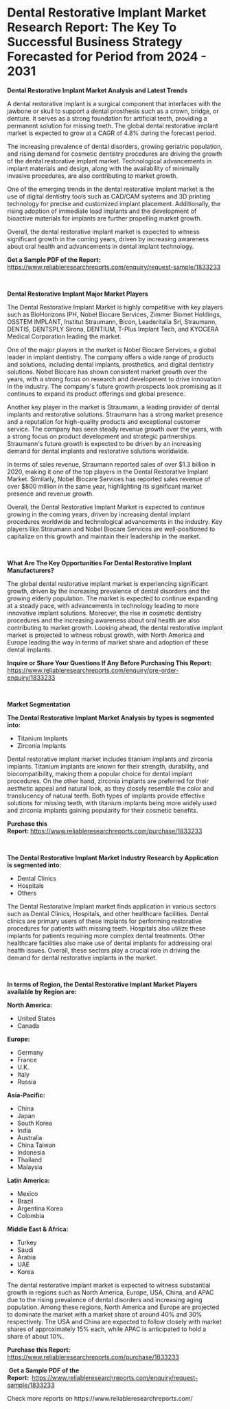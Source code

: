 <p><h1>Dental Restorative Implant Market Research Report: The Key To Successful Business Strategy Forecasted for Period from 2024 - 2031</h1></p><p><strong>Dental Restorative Implant Market Analysis and Latest Trends</strong></p>
<p><p>A dental restorative implant is a surgical component that interfaces with the jawbone or skull to support a dental prosthesis such as a crown, bridge, or denture. It serves as a strong foundation for artificial teeth, providing a permanent solution for missing teeth. The global dental restorative implant market is expected to grow at a CAGR of 4.8% during the forecast period.</p><p>The increasing prevalence of dental disorders, growing geriatric population, and rising demand for cosmetic dentistry procedures are driving the growth of the dental restorative implant market. Technological advancements in implant materials and design, along with the availability of minimally invasive procedures, are also contributing to market growth.</p><p>One of the emerging trends in the dental restorative implant market is the use of digital dentistry tools such as CAD/CAM systems and 3D printing technology for precise and customized implant placement. Additionally, the rising adoption of immediate load implants and the development of bioactive materials for implants are further propelling market growth.</p><p>Overall, the dental restorative implant market is expected to witness significant growth in the coming years, driven by increasing awareness about oral health and advancements in dental implant technology.</p></p>
<p><strong>Get a Sample PDF of the Report:&nbsp;</strong> <a href="https://www.reliableresearchreports.com/enquiry/request-sample/1833233">https://www.reliableresearchreports.com/enquiry/request-sample/1833233</a></p>
<p>&nbsp;</p>
<p><strong>Dental Restorative Implant Major Market Players</strong></p>
<p><p>The Dental Restorative Implant Market is highly competitive with key players such as BioHorizons IPH, Nobel Biocare Services, Zimmer Biomet Holdings, OSSTEM IMPLANT, Institut Straumann, Bicon, Leaderitalia Srl, Straumann, DENTIS, DENTSPLY Sirona, DENTIUM, T-Plus Implant Tech, and KYOCERA Medical Corporation leading the market. </p><p>One of the major players in the market is Nobel Biocare Services, a global leader in implant dentistry. The company offers a wide range of products and solutions, including dental implants, prosthetics, and digital dentistry solutions. Nobel Biocare has shown consistent market growth over the years, with a strong focus on research and development to drive innovation in the industry. The company's future growth prospects look promising as it continues to expand its product offerings and global presence.</p><p>Another key player in the market is Straumann, a leading provider of dental implants and restorative solutions. Straumann has a strong market presence and a reputation for high-quality products and exceptional customer service. The company has seen steady revenue growth over the years, with a strong focus on product development and strategic partnerships. Straumann's future growth is expected to be driven by an increasing demand for dental implants and restorative solutions worldwide.</p><p>In terms of sales revenue, Straumann reported sales of over $1.3 billion in 2020, making it one of the top players in the Dental Restorative Implant Market. Similarly, Nobel Biocare Services has reported sales revenue of over $800 million in the same year, highlighting its significant market presence and revenue growth.</p><p>Overall, the Dental Restorative Implant Market is expected to continue growing in the coming years, driven by increasing dental implant procedures worldwide and technological advancements in the industry. Key players like Straumann and Nobel Biocare Services are well-positioned to capitalize on this growth and maintain their leadership in the market.</p></p>
<p>&nbsp;</p>
<p><strong>What Are The Key Opportunities For Dental Restorative Implant Manufacturers?</strong></p>
<p><p>The global dental restorative implant market is experiencing significant growth, driven by the increasing prevalence of dental disorders and the growing elderly population. The market is expected to continue expanding at a steady pace, with advancements in technology leading to more innovative implant solutions. Moreover, the rise in cosmetic dentistry procedures and the increasing awareness about oral health are also contributing to market growth. Looking ahead, the dental restorative implant market is projected to witness robust growth, with North America and Europe leading the way in terms of market share and adoption of these dental implants.</p></p>
<p><strong>Inquire or Share Your Questions If Any Before Purchasing This Report:</strong> <a href="https://www.reliableresearchreports.com/enquiry/pre-order-enquiry/1833233">https://www.reliableresearchreports.com/enquiry/pre-order-enquiry/1833233</a></p>
<p>&nbsp;</p>
<p><strong>Market Segmentation</strong></p>
<p><strong>The Dental Restorative Implant Market Analysis by types is segmented into:</strong></p>
<p><ul><li>Titanium Implants</li><li>Zirconia Implants</li></ul></p>
<p><p>Dental restorative implant market includes titanium implants and zirconia implants. Titanium implants are known for their strength, durability, and biocompatibility, making them a popular choice for dental implant procedures. On the other hand, zirconia implants are preferred for their aesthetic appeal and natural look, as they closely resemble the color and translucency of natural teeth. Both types of implants provide effective solutions for missing teeth, with titanium implants being more widely used and zirconia implants gaining popularity for their cosmetic benefits.</p></p>
<p><strong>Purchase this Report:&nbsp;</strong><a href="https://www.reliableresearchreports.com/purchase/1833233">https://www.reliableresearchreports.com/purchase/1833233</a></p>
<p>&nbsp;</p>
<p><strong>The Dental Restorative Implant Market Industry Research by Application is segmented into:</strong></p>
<p><ul><li>Dental Clinics</li><li>Hospitals</li><li>Others</li></ul></p>
<p><p>The Dental Restorative Implant market finds application in various sectors such as Dental Clinics, Hospitals, and other healthcare facilities. Dental clinics are primary users of these implants for performing restorative procedures for patients with missing teeth. Hospitals also utilize these implants for patients requiring more complex dental treatments. Other healthcare facilities also make use of dental implants for addressing oral health issues. Overall, these sectors play a crucial role in driving the demand for dental restorative implants in the market.</p></p>
<p>&nbsp;</p>
<p><strong>In terms of Region, the Dental Restorative Implant Market Players available by Region are:</strong></p>
<p>
    <p> <strong> North America: </strong>
        <ul>
            <li>United States</li>
            <li>Canada</li>
        </ul>
        </p> 
    <p> <strong> Europe: </strong>
        <ul>
            <li>Germany</li>
            <li>France</li>
            <li>U.K.</li>
            <li>Italy</li>
            <li>Russia</li>
        </ul>
        </p> 
    <p> <strong> Asia-Pacific: </strong>
        <ul>
            <li>China</li>
            <li>Japan</li>
            <li>South Korea</li>
            <li>India</li>
            <li>Australia</li>
            <li>China Taiwan</li>
            <li>Indonesia</li>
            <li>Thailand</li>
            <li>Malaysia</li>
        </ul>
        </p> 
    <p> <strong> Latin America: </strong>
        <ul>
            <li>Mexico</li>
            <li>Brazil</li>
            <li>Argentina Korea</li>
            <li>Colombia</li>
        </ul>
        </p> 
    <p> <strong> Middle East & Africa: </strong>
        <ul>
            <li>Turkey</li>
            <li>Saudi</li>
            <li>Arabia</li>
            <li>UAE</li>
            <li>Korea</li>
        </ul>
    </p>
    </p>
<p><p>The dental restorative implant market is expected to witness substantial growth in regions such as North America, Europe, USA, China, and APAC due to the rising prevalence of dental disorders and increasing aging population. Among these regions, North America and Europe are projected to dominate the market with a market share of around 40% and 30% respectively. The USA and China are expected to follow closely with market shares of approximately 15% each, while APAC is anticipated to hold a share of about 10%.</p></p>
<p><strong>Purchase this Report: </strong><a href="https://www.reliableresearchreports.com/purchase/1833233">https://www.reliableresearchreports.com/purchase/1833233</a></p>
<p>&nbsp;<strong>Get a Sample PDF of the Report:&nbsp;&nbsp;</strong><a href="https://www.reliableresearchreports.com/enquiry/request-sample/1833233">https://www.reliableresearchreports.com/enquiry/request-sample/1833233</a></p>
<p><strong></strong></p>
<p>Check more reports on https://www.reliableresearchreports.com/</p>